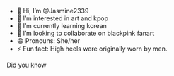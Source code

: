 - 👋 Hi, I’m @Jasmine2339
- 👀 I’m interested in art and kpop
- 🌱 I’m currently learning korean
- 💞️ I’m looking to collaborate on blackpink fanart
- 😄 Pronouns: She/her
- ⚡ Fun fact: High heels were originally worn by men. 

Did you know

<!---
Jasmine2339/Jasmine2339 is a ✨ special ✨ repository because its `README.md` (this file) appears on your GitHub profile.
You can click the Preview link to take a look at your changes.
--->    
